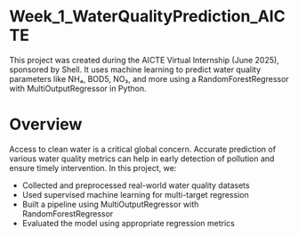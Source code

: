 # Week_1_WaterQualityPrediction_AICTE
This project was created during the AICTE Virtual Internship (June 2025), sponsored by Shell. It uses machine learning to predict water quality parameters like NH₄, BOD5, NO₃, and more using a RandomForestRegressor with MultiOutputRegressor in Python.
# Overview
Access to clean water is a critical global concern. Accurate prediction of various water quality metrics can help in early detection of pollution and ensure timely intervention.
In this project, we:
* Collected and preprocessed real-world water quality datasets
* Used supervised machine learning for multi-target regression
* Built a pipeline using MultiOutputRegressor with RandomForestRegressor
* Evaluated the model using appropriate regression metrics
